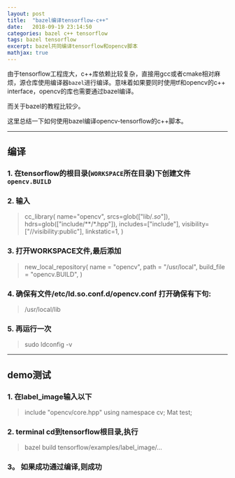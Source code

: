 ```yaml
---
layout: post
title:  "bazel编译tensorflow-c++"
date:   2018-09-19 23:14:50
categories: bazel c++ tensorflow
tags: bazel tensorflow
excerpt: bazel共同编译tensorflow和opencv脚本
mathjax: true
---
```


由于tensorflow工程庞大，c++库依赖比较复杂，直接用gcc或者cmake相对麻烦，源仓库使用编译器`bazel`进行编译。意味着如果要同时使用tf和opencv的c++ interface，opencv的库也需要通过bazel编译。

而关于bazel的教程比较少。

这里总结一下如何使用bazel编译opencv-tensorflow的c++脚本。

----------

## 编译

### 1. 在tensorflow的根目录(`WORKSPACE`所在目录)下创建文件 `opencv.BUILD`

### 2. 输入
> cc_library(
	name="opencv",
	srcs=glob(["lib/*.so*"]),
	hdrs=glob(["include/**/*.hpp"]),
	includes=["include"],
	visibility=["//visibility:public"],
	linkstatic=1,
)

### 3. 打开WORKSPACE文件,最后添加
> new_local_repository(
	name = "opencv",
	path = "/usr/local",
	build_file = "opencv.BUILD",
)

### 4. 确保有文件/etc/ld.so.conf.d/opencv.conf 打开确保有下句:
> /usr/local/lib

### 5. 再运行一次
> sudo ldconfig -v


----------

## demo测试

### 1. 在label_image输入以下
> include "opencv/core.hpp"
> using namespace cv;
> Mat test;

### 2. terminal cd到tensorflow根目录,执行
> bazel build tensorflow/examples/label_image/...

### 3。 如果成功通过编译,则成功


